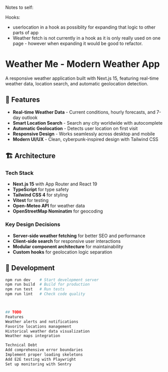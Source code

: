 Notes to self:

Hooks: 
  - userlocation in a hook as possiblity for expanding that logic to other parts of app
  - Weather fetch is not currently in a hook as it is only really used on one page - however when expanding it would be good to refactor.


  # Weather Me - Modern Weather App

A responsive weather application built with Next.js 15, featuring real-time weather data, location search, and automatic geolocation detection.

## 🚀 Features

- **Real-time Weather Data** - Current conditions, hourly forecasts, and 7-day outlook
- **Smart Location Search** - Search any city worldwide with autocomplete
- **Automatic Geolocation** - Detects user location on first visit
- **Responsive Design** - Works seamlessly across desktop and mobile
- **Modern UI/UX** - Clean, cyberpunk-inspired design with Tailwind CSS

## 🏗️ Architecture

### Tech Stack
- **Next.js 15** with App Router and React 19
- **TypeScript** for type safety
- **Tailwind CSS 4** for styling
- **Vitest** for testing
- **Open-Meteo API** for weather data
- **OpenStreetMap Nominatim** for geocoding

### Key Design Decisions
- **Server-side weather fetching** for better SEO and performance
- **Client-side search** for responsive user interactions
- **Modular component architecture** for maintainability
- **Custom hooks** for geolocation logic separation

## 🔧 Development

```bash
npm run dev    # Start development server
npm run build  # Build for production
npm run test   # Run tests
npm run lint   # Check code quality



## TODO
Features
Weather alerts and notifications
Favorite locations management
Historical weather data visualization
Weather maps integration

Technical Debt
Add comprehensive error boundaries
Implement proper loading skeletons
Add E2E testing with Playwright
Set up monitoring with Sentry